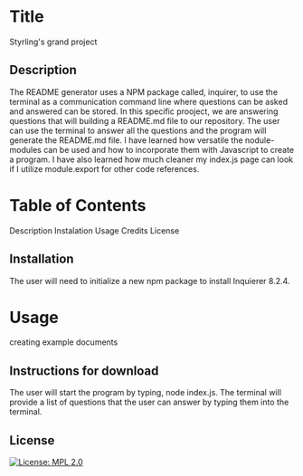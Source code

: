 # Title
Styrling's grand project

## Description
The README generator uses a NPM package called, inquirer, to use the terminal as a communication command line where questions can be asked and answered can be stored. In this specific prooject, we are answering questions that will building a README.md file to our repository. The user can use the terminal to answer all the questions and the program will generate the README.md file. I have learned how versatile the nodule-modules can be used and how to incorporate them with Javascript to create a program. I have also learned how much cleaner my index.js page can look if I utilize module.export for other code references.
  
# Table of Contents
Description Instalation Usage Credits License
  
## Installation 
The user will need to initialize a new npm package to install Inquierer 8.2.4.
  
# Usage
creating example documents
  
## Instructions for download
The user will start the program by typing, node index.js. The terminal will provide a list of questions that the user can answer by typing them into the terminal.

## License
[![License: MPL 2.0](https://img.shields.io/badge/License-MPL_2.0-brightgreen.svg)](https://opensource.org/licenses/MPL-2.0)
